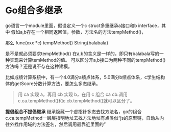 # Go组合多继承



go语言一个module里面，假设定义一个c struct多重继承a接口和b interface，其中
假如a,b存在一个相同返回值，参数，方法名的方法tempMethod()，

那么
func(xxx *c) tempMethod() String{balabala}

是不是就必须要求tempMethod() 在a,b的含义是一样的，即只有balabala写的一种实现来计算temMethod的值。
可以区分开a,b接口为两种不同的tempMethod() 方法吗？还是说不存在这种建模。

比如成绩计算系统中，有一个4.0满分a绩点体系，5.0满分b绩点体系，c学生结构体的getScore分数计算方法，要怎么多态继承。

>用 ca 实现 a，再用 cb 实现 b，在用 c 组合 ca cb.调用c.ca.tempMethod()和c.cb.tempMethod()就可以区分了。



**提倡组合不提倡继承**
继承隐藏一个虚指针多态去找方法名，go的组合c.ca.tempMethod一层层指明地址去找方法地址有点类似“js的原型链，自动从内往外找作用域的方法签名，然后调用最靠近里面的”














